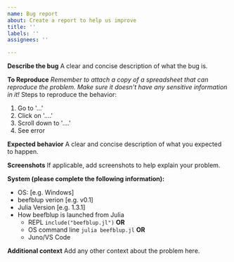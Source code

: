 ```yaml
---
name: Bug report
about: Create a report to help us improve
title: ''
labels: ''
assignees: ''

---
```


**Describe the bug**
A clear and concise description of what the bug is.

**To Reproduce**
_Remember to attach a copy of a spreadsheet that can reproduce the problem. Make sure it doesn't have any sensitive information in it!_
Steps to reproduce the behavior:
1. Go to '...'
2. Click on '....'
3. Scroll down to '....'
4. See error

**Expected behavior**
A clear and concise description of what you expected to happen.

**Screenshots**
If applicable, add screenshots to help explain your problem.

**System (please complete the following information):**
 - OS: [e.g. Windows]
 - beefblup verion [e.g. v0.1]
 - Julia Version [e.g. 1.3.1]
 - How beefblup is launched from Julia
   - REPL `include("beefblup.jl")` **OR**
   - OS command line `julia beefblup.jl` **OR**
   - Juno/VS Code
 
**Additional context**
Add any other context about the problem here.
